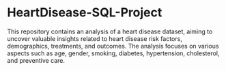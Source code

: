 # HeartDisease-SQL-Project
This repository contains an analysis of a heart disease dataset, aiming to uncover valuable insights related to heart disease risk factors, demographics, treatments, and outcomes. The analysis focuses on various aspects such as age, gender, smoking, diabetes, hypertension, cholesterol, and preventive care. 
